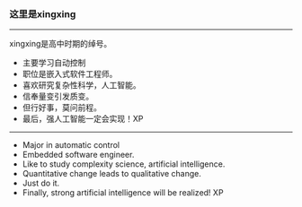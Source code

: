 ### 这里是xingxing

------

xingxing是高中时期的绰号。

- 主要学习自动控制
- 职位是嵌入式软件工程师。
- 喜欢研究复杂性科学，人工智能。
- 信奉量变引发质变。
- 但行好事，莫问前程。
- 最后，强人工智能一定会实现！XP

------

- Major in automatic control
- Embedded software engineer.
- Like to study complexity science, artificial intelligence.
- Quantitative change leads to qualitative change.
- Just do it.
- Finally, strong artificial intelligence will be realized! XP





<!--
**xingxingRealzyx/xingxingRealzyx** is a ✨ _special_ ✨ repository because its `README.md` (this file) appears on your GitHub profile.

Here are some ideas to get you started:

- 🔭 I’m currently working on ...
- 🌱 I’m currently learning ...
- 👯 I’m looking to collaborate on ...
- 🤔 I’m looking for help with ...
- 💬 Ask me about ...
- 📫 How to reach me: ...
- 😄 Pronouns: ...
- ⚡ Fun fact: ...
-->
